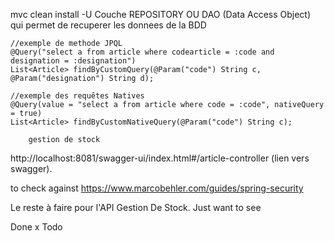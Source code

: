 mvc clean install -U
Couche REPOSITORY OU DAO (Data Access Object) qui permet de recuperer les donnees de la BDD

    //exemple de methode JPQL
    @Query("select a from article where codearticle = :code and designation = :designation")
    List<Article> findByCustomQuery(@Param("code") String c, @Param("designation") String d);

    //exemple des requêtes Natives
    @Query(value = "select a from article where code = :code", nativeQuery = true)
    List<Article> findByCustomNativeQuery(@Param("code") String c);

    	gestion de stock


http://localhost:8081/swagger-ui/index.html#/article-controller (lien vers swagger).


to check against
https://www.marcobehler.com/guides/spring-security

Le reste à faire pour l'API Gestion De Stock. Just want to see

Done 
x Todo